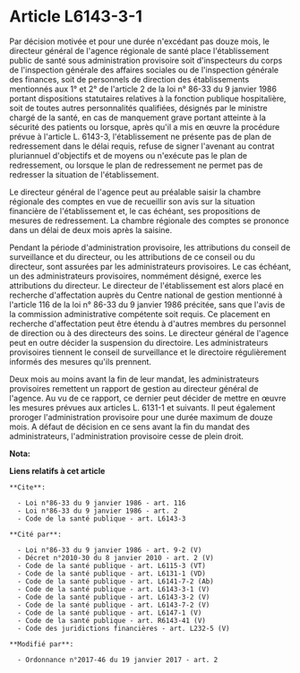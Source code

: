# Article L6143-3-1

Par décision motivée et pour une durée n'excédant pas douze mois, le directeur général de l'agence régionale de santé place
l'établissement public de santé sous administration provisoire soit d'inspecteurs du corps de l'inspection générale des
affaires sociales ou de l'inspection générale des finances, soit de personnels de direction des établissements mentionnés aux
1° et 2° de l'article 2 de la loi n° 86-33 du 9 janvier 1986 portant dispositions statutaires relatives à la fonction
publique hospitalière, soit de toutes autres personnalités qualifiées, désignés par le ministre chargé de la santé, en cas de
manquement grave portant atteinte à la sécurité des patients ou lorsque, après qu'il a mis en œuvre la procédure prévue à
l'article L. 6143-3, l'établissement ne présente pas de plan de redressement dans le délai requis, refuse de signer l'avenant
au contrat pluriannuel d'objectifs et de moyens ou n'exécute pas le plan de redressement, ou lorsque le plan de redressement
ne permet pas de redresser la situation de l'établissement. 

Le directeur général de l'agence peut au préalable saisir la chambre régionale des comptes en vue de recueillir son avis sur
la situation financière de l'établissement et, le cas échéant, ses propositions de mesures de redressement. La chambre
régionale des comptes se prononce dans un délai de deux mois après la saisine. 

Pendant la période d'administration provisoire, les attributions du conseil de surveillance et du directeur, ou les
attributions de ce conseil ou du directeur, sont assurées par les administrateurs provisoires. Le cas échéant, un des
administrateurs provisoires, nommément désigné, exerce les attributions du directeur. Le directeur de l'établissement est
alors placé en recherche d'affectation auprès du Centre national de gestion mentionné à l'article 116 de la loi n° 86-33 du 9
janvier 1986 précitée, sans que l'avis de la commission administrative compétente soit requis. Ce placement en recherche
d'affectation peut être étendu à d'autres membres du personnel de direction ou à des directeurs des soins. Le directeur
général de l'agence peut en outre décider la suspension du directoire. Les administrateurs provisoires tiennent le conseil de
surveillance et le directoire régulièrement informés des mesures qu'ils prennent. 

Deux mois au moins avant la fin de leur mandat, les administrateurs provisoires remettent un rapport de gestion au directeur
général de l'agence. Au vu de ce rapport, ce dernier peut décider de mettre en œuvre les mesures prévues aux articles L.
6131-1 et suivants. Il peut également proroger l'administration provisoire pour une durée maximum de douze mois. A défaut de
décision en ce sens avant la fin du mandat des administrateurs, l'administration provisoire cesse de plein droit.

**Nota:**



**Liens relatifs à cet article**

	**Cite**:

	  - Loi n°86-33 du 9 janvier 1986 - art. 116
	  - Loi n°86-33 du 9 janvier 1986 - art. 2
	  - Code de la santé publique - art. L6143-3

	**Cité par**:

	  - Loi n°86-33 du 9 janvier 1986 - art. 9-2 (V)
	  - Décret n°2010-30 du 8 janvier 2010 - art. 2 (V)
	  - Code de la santé publique - art. L6115-3 (VT)
	  - Code de la santé publique - art. L6131-1 (VD)
	  - Code de la santé publique - art. L6141-7-2 (Ab)
	  - Code de la santé publique - art. L6143-3-1 (V)
	  - Code de la santé publique - art. L6143-3-2 (V)
	  - Code de la santé publique - art. L6143-7-2 (V)
	  - Code de la santé publique - art. L6147-1 (V)
	  - Code de la santé publique - art. R6143-41 (V)
	  - Code des juridictions financières - art. L232-5 (V)

	**Modifié par**:

	  - Ordonnance n°2017-46 du 19 janvier 2017 - art. 2
